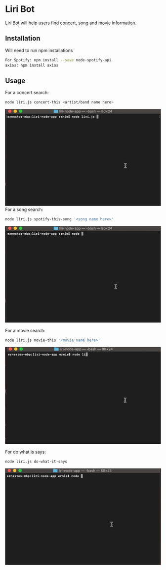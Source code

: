 # Liri Bot
Liri Bot will help users find concert, song and movie information. 
## Installation
Will need to run npm installations 
```bash
For Spotify: npm install --save node-spotify-api
axios: npm install axios
```
## Usage
For a concert search: 
```bash
node liri.js concert-this <artist/band name here>
```
![](concertgif.gif)
For a song search:
```bash
node liri.js spotify-this-song '<song name here>'
```
![](spotify.gif)

For a movie search:
```bash
node liri.js movie-this '<movie name here>'
```
![](movie.gif)

For do what is says:
```bash
node liri.js do-what-it-says
```
![](default.gif)


